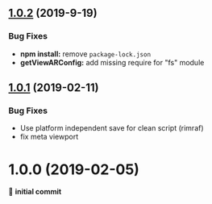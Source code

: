 ## [1.0.2](https://github.com/viewar/viewar-boilerplate-react/compare/v1.0.1...v1.0.2) (2019-9-19)

### Bug Fixes

- **npm install:** remove `package-lock.json`
- **getViewARConfig:** add missing require for "fs" module

## [1.0.1](https://github.com/viewar/viewar-boilerplate-react/compare/v1.0.0...v1.0.1) (2019-02-11)

### Bug Fixes

- Use platform independent save for clean script (rimraf)
- fix meta viewport

# 1.0.0 (2019-02-05)

🎉 **initial commit**
